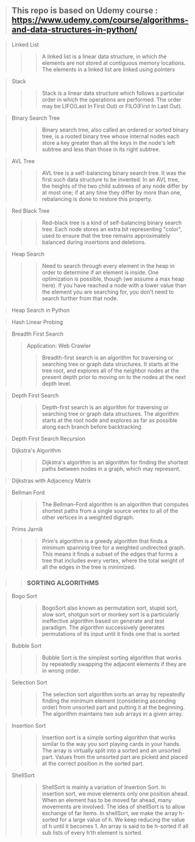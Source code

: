 
> ## This repo is based on Udemy course : https://www.udemy.com/course/algorithms-and-data-structures-in-python/


> Linked List
>>> A linked list is a linear data structure, in which the elements are not stored at contiguous memory locations. The elements in a linked list are linked using pointers

> Stack
> >>Stack is a linear data structure which follows a particular order in which the operations are performed. The order may be LIFO(Last In First Out) or FILO(First In Last Out).

> Binary Search Tree
> >> Binary search tree, also called an ordered or sorted binary tree, is a rooted binary tree whose internal nodes each store a key greater than all the keys in the node's left subtree and less than those in its right subtree.

> AVL Tree
> >> AVL tree is a self-balancing binary search tree. It was the first such data structure to be invented. In an AVL tree, the heights of the two child subtrees of any node differ by at most one; if at any time they differ by more than one, rebalancing is done to restore this property.

> Red Black Tree
> >>Red–black tree is a kind of self-balancing binary search tree. Each node stores an extra bit representing "color", used to ensure that the tree remains approximately balanced during insertions and deletions.

> Heap Search
> >> Need to search through every element in the heap in order to determine if an element is inside. One optimization is possible, though (we assume a max heap here). If you have reached a node with a lower value than the element you are searching for, you don't need to search further from that node.

> Heap Search in Python

> Hash Linear Probing
 
> Breadth First Search
>   > Application: Web Crawler
> >>Breadth-first search is an algorithm for traversing or searching tree or graph data structures. It starts at the tree root, and explores all of the neighbor nodes at the present depth prior to moving on to the nodes at the next depth level. 

> Depth First Search
> >> Depth-first search is an algorithm for traversing or searching tree or graph data structures. The algorithm starts at the root node and explores as far as possible along each branch before backtracking.

> Depth First Search Recursion

> Dijkstra's Algorithm
> >> Dijkstra's algorithm is an algorithm for finding the shortest paths between nodes in a graph, which may represent.

> Dijkstras with Adjacency Matrix

> Bellman Ford
> >> The Bellman–Ford algorithm is an algorithm that computes shortest paths from a single source vertex to all of the other vertices in a weighted digraph.
 
> Prims Jarnik
> >> Prim's algorithm is a greedy algorithm that finds a minimum spanning tree for a weighted undirected graph. This means it finds a subset of the edges that forms a tree that includes every vertex, where the total weight of all the edges in the tree is minimized.



> >### SORTING ALGORITHMS

> Bogo Sort
>>>BogoSort also known as permutation sort, stupid sort, slow sort, shotgun sort or monkey sort is a particularly
ineffective algorithm based on generate and test paradigm. The algorithm successively generates permutations of its
input until it finds one that is sorted

> Bubble Sort
>>> Bubble Sort is the simplest sorting algorithm that works by repeatedly swapping the adjacent elements if they are in wrong order.

> Selection Sort
>>> The selection sort algorithm sorts an array by repeatedly finding the minimum element (considering ascending order) from unsorted part and putting it at the beginning. The algorithm maintains two sub arrays in a given array.

> Insertion Sort
>>> Insertion sort is a simple sorting algorithm that works similar to the way you sort playing cards in your hands. The array is virtually split into a sorted and an unsorted part. Values from the unsorted part are picked and placed at the correct position in the sorted part.

> ShellSort
>>> ShellSort is mainly a variation of Insertion Sort. In insertion sort, we move elements only one position ahead. When an element has to be moved far ahead, many movements are involved. The idea of shellSort is to allow exchange of far items. In shellSort, we make the array h-sorted for a large value of h. We keep reducing the value of h until it becomes 1. An array is said to be h-sorted if all sub lists of every h’th element is sorted.









